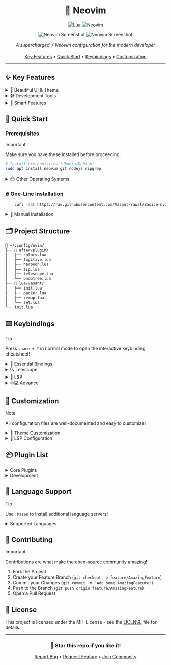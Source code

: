 <div align="center">

# 🚀 Neovim

[![Lua](https://img.shields.io/badge/Built%20with-Lua-blue.svg?style=for-the-badge&logo=lua)](https://lua.org)
[![Neovim](https://img.shields.io/badge/Built%20for-Neovim-green.svg?style=for-the-badge&logo=neovim)](https://neovim.io)

![Neovim Screenshot](https://github.com/Vasant-rawat/NeoBegin/blob/main/assets/Screen1.png)
![Neovim Screenshot](https://github.com/Vasant-rawat/NeoBegin/blob/main/assets/Screen2.png)

*A supercharged ⚡ Neovim configuration for the modern developer*

[Key Features](#-key-features) •
[Quick Start](#-quick-start) •
[Keybindings](#-keybindings) •
[Customization](#-customization)

</div>

---

## ✨ Key Features

<details>
<summary>🎨 Beautiful UI & Theme</summary>

- **Rose Pine Theme** with transparent background support
- **Custom statusline** with git integration
- **Smooth scrolling** and animations
- **Modern tabline** with buffer indicators
- **Icons** for a better visual experience
</details>

<details>
<summary>🛠️ Development Tools</summary>

- **LSP Integration** with auto-completion
- **Syntax Highlighting** via Treesitter
- **Git Integration** through Fugitive
- **Fuzzy Finding** with Telescope
- **File Navigation** using Harpoon
</details>

<details>
<summary>🧩 Smart Features</summary>

- **Auto-pairs** for brackets and quotes
- **Smart indentation**
- **Code folding**
- **Multi-cursor** support
- **Snippet** integration
</details>

## 🚀 Quick Start

### Prerequisites

> [!IMPORTANT]
> Make sure you have these installed before proceeding:

```bash
# Install prerequisites (Ubuntu/Debian)
sudo apt install neovim git nodejs ripgrep
```

<details>
<summary>📦 Other Operating Systems</summary>

#### macOS
```bash
brew install neovim git node ripgrep
```

#### Arch Linux
```bash
sudo pacman -S neovim git nodejs ripgrep
```
</details>

### 🔥 One-Line Installation

```bash
    curl -sSL https://raw.githubusercontent.com/Vasant-rawat/Basice-nvim-config-for-beginner/main/install.sh | bash
```

<details>
<summary>🔧 Manual Installation</summary>

1. **Backup** existing config:
```bash
mv ~/.config/nvim ~/.config/nvim.backup
```

2. **Clone** this configuration:
```bash
git clone https://github.com/yourusername/nvim-config.git ~/.config/nvim
```

3. **Install** Packer:
```bash
git clone --depth 1 https://github.com/wbthomason/packer.nvim\
 ~/.local/share/nvim/site/pack/packer/start/packer.nvim
```

4. **Sync** plugins:
```vim
:PackerSync
```
</details>

## 🗂️ Project Structure
```bash
📂 ~/.config/nvim/
├── 📂 after/plugin/
│   ├── colors.lua
│   ├── fugitive.lua
│   ├── harpoon.lua
│   ├── lsp.lua
│   ├── telescope.lua
│   └── undotree.lua
├── 📂 lua/vasant/
│   ├── init.lua
│   ├── packer.lua
│   ├── remap.lua
│   └── set.lua
└── init.lua
```
## ⌨️ Keybindings

> [!TIP]
> Press `space + ?` in normal mode to open the interactive keybinding cheatsheet!

<details>
<summary>🌟 Essential Bindings</summary>

### General
| Key | Action | Mode |
|-----|--------|------|
| `<Space>` | Leader key | Normal |
| `<leader>pv` | File explorer | Normal |
| `<leader>s` | Search & replace | Normal |

</details>

<details>
<summary>🔍 Telescope</summary>

### Telescope
| Key | Action | Mode |
|-----|--------|------|
| `<leader>ff` | Find files | Normal |
| `<leader>fg` | Live grep | Normal |
| `<leader>fb` | Browse buffers | Normal |
| `<leader>fh` | Help tags | Normal |

</details>

<details>
<summary>📝 LSP</summary>
| Key | Action | Mode |
|-----|--------|------|
| `gd` | Go to definition | Normal |
| `K` | Hover documentation | Normal |
| `<leader>vws` | Workspace symbol | Normal |
| `<leader>vd` | Open diagnostic | Normal |
| `[d]` | Next diagnostic | Normal |
| `]d` | Previous diagnostic | Normal |
| `<leader>ca` | Code action | Normal |
| `<leader>rr` | References | Normal |
| `<leader>rn` | Rename | Normal |

</details>


<details>
<summary> ⚙️💻 Advance </summary>

### Harpoon
| Key | Action | Mode |
|-----|--------|------|
| `<leader>a` | Add file | Normal |
| `<C-e>` | Toggle quick menu | Normal |
| `<C-h>` | Navigate to file 1 | Normal |
| `<C-t>` | Navigate to file 2 | Normal |
| `<C-n>` | Navigate to file 3 | Normal |
| `<C-s>` | Navigate to file 4 | Normal |

### Git (Fugitive)
| Key | Action | Mode |
|-----|--------|------|
| `<leader>gs` | Git status | Normal |

### Other
| Key | Action | Mode |
|-----|--------|------|
| `<leader>u` | Toggle Undotree | Normal |


</details>

## 🎨 Customization

> [!NOTE]
> All configuration files are well-documented and easy to customize!

<details>
<summary>🌈 Theme Customization</summary>

Edit `after/plugin/colors.lua`:
```lua
require('rose-pine').setup({
    variant = 'moon',
    dark_variant = 'main',
    bold_vert_split = false,
    dim_nc_background = false,
    disable_background = true,
    disable_float_background = false,
    disable_italics = false,
})
```
</details>

<details>
<summary>🔧 LSP Configuration</summary>

Add new language servers in `after/plugin/lsp.lua`:
```lua
local servers = {
    'lua_ls',
    'tsserver',
    'rust_analyzer',
    -- Add your servers here
}
```
</details>

## 📦 Plugin List

<details>
<summary>Core Plugins</summary>

- **🔌 [packer.nvim](https://github.com/wbthomason/packer.nvim)** - Plugin manager
- **🔍 [telescope.nvim](https://github.com/nvim-telescope/telescope.nvim)** - Fuzzy finder
- **🎨 [rose-pine](https://github.com/rose-pine/neovim)** - Theme
- **🌳 [nvim-treesitter](https://github.com/nvim-treesitter/nvim-treesitter)** - Syntax
</details>

<details>
<summary>Development</summary>

- **📝 [nvim-lspconfig](https://github.com/neovim/nvim-lspconfig)** - LSP
- **💡 [nvim-cmp](https://github.com/hrsh7th/nvim-cmp)** - Completion
- **📂 [harpoon](https://github.com/ThePrimeagen/harpoon)** - File navigation
- **🔄 [vim-fugitive](https://github.com/tpope/vim-fugitive)** - Git
</details>

## 🌟 Language Support

> [!TIP]
> Use `:Mason` to install additional language servers!

<details>
<summary>Supported Languages</summary>

- **🟦 TypeScript/JavaScript**
- **🦀 Rust**
- **🐍 Python**
- **💎 Ruby**
- **☕ Java**
- **🎯 Dart**
- **⚛️ React**
- **🟩 Vue**
- **🟨 Golang**
</details>

## 🤝 Contributing

> [!IMPORTANT]
> Contributions are what make the open-source community amazing! 

1. Fork the Project
2. Create your Feature Branch (`git checkout -b feature/AmazingFeature`)
3. Commit your Changes (`git commit -m 'Add some AmazingFeature'`)
4. Push to the Branch (`git push origin feature/AmazingFeature`)
5. Open a Pull Request

## 📜 License

This project is licensed under the MIT License - see the [LICENSE](LICENSE) file for details.

<div align="center">

---

### 🌟 Star this repo if you like it!

[Report Bug](https://github.com/yourusername/nvim-config/issues) • 
[Request Feature](https://github.com/yourusername/nvim-config/issues) •
[Join Community](https://discord.gg/yourdiscord)

</div>
